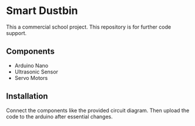 # Smart Dustbin

This a commercial school project. This repository is for further code support.

## Components
- Arduino Nano
- Ultrasonic Sensor
- Servo Motors

## Installation
Connect the components like the provided circuit diagram. Then upload the code to the arduino after essential changes.
